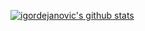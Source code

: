 [![igordejanovic's github stats](https://github-readme-stats.vercel.app/api?username=igordejanovic&include_all_commits=true&show_icons=true&hide_title=true&hide_border=true)](https://github.com/igordejanovic)

<!--
**igordejanovic/igordejanovic** is a ✨ _special_ ✨ repository because its `README.md` (this file) appears on your GitHub profile.

Here are some ideas to get you started:

- 🔭 I’m currently working on ...
- 🌱 I’m currently learning ...
- 👯 I’m looking to collaborate on ...
- 🤔 I’m looking for help with ...
- 💬 Ask me about ...
- 📫 How to reach me: ...
- 😄 Pronouns: ...
- ⚡ Fun fact: ...
-->
